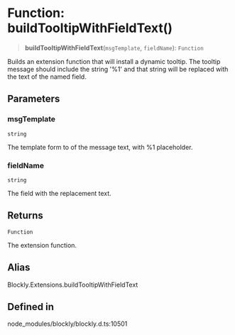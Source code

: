# Function: buildTooltipWithFieldText()

> **buildTooltipWithFieldText**(`msgTemplate`, `fieldName`): `Function`

Builds an extension function that will install a dynamic tooltip. The
tooltip message should include the string '%1' and that string will be
replaced with the text of the named field.

## Parameters

### msgTemplate

`string`

The template form to of the message text, with
%1 placeholder.

### fieldName

`string`

The field with the replacement text.

## Returns

`Function`

The extension function.

## Alias

Blockly.Extensions.buildTooltipWithFieldText

## Defined in

node_modules/blockly/blockly.d.ts:10501

